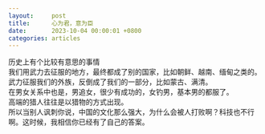 ```yaml
---
layout:		post
title:		心为君，意为臣
date:		2023-10-04 00:00:01 +0800
categories:	articles
---
```

历史上有个比较有意思的事情  
我们用武力去征服的地方，最终都成了别的国家，比如朝鲜、越南、缅甸之类的。  
武力征服我们的外族，反倒成了我们的一部分，比如蒙古、满清。  
在男女关系中也是，男追女，很少有成功的，女钓男，基本男的都服了。  
高端的猎人往往是以猎物的方式出现。  
所以当别人讽刺你说，中国的文化那么强大，为什么会被人打败啊？科技也不行啊。这时候，我相信你已经有了自己的答案。